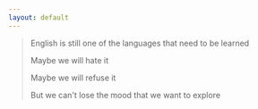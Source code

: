 ```yaml
---
layout: default
---
```


> English is still one of the languages that need to be learned
>
> Maybe we will hate it
>
> Maybe we will refuse it
>
> But we can't lose the mood that we want to explore
